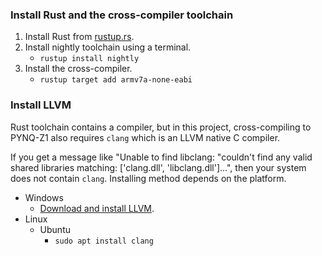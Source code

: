 ### Install Rust and the cross-compiler toolchain

1. Install Rust from [rustup.rs](https://rustup.rs/).
2. Install nightly toolchain using a terminal.
    - `rustup install nightly`
3. Install the cross-compiler.
    - `rustup target add armv7a-none-eabi`

### Install LLVM

Rust toolchain contains a compiler, but in this project, cross-compiling to PYNQ-Z1 also requires `clang` which is an LLVM native C compiler.

If you get a message like "Unable to find libclang: "couldn\'t find any valid shared libraries matching: [\'clang.dll\', \'libclang.dll\']...", then your system does not contain `clang`.
Installing method depends on the platform.

- Windows
    - [Download and install LLVM](https://releases.llvm.org/download.html).
- Linux
    - Ubuntu
        - `sudo apt install clang`
